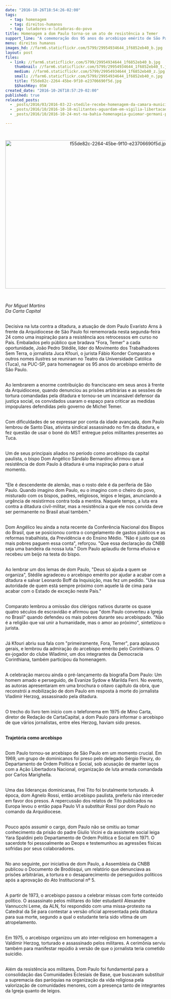 ```yaml
---
date: "2016-10-26T18:54:26-02:00"
tags:
  - tag: homenagem
  - tag: direitos-humanos
  - tag: lutadores-e-lutadoras-do-povo
title: Homenagem a dom Paulo torna-se um ato de resistência a Temer
support_line: "A comemoração dos 95 anos do arcebispo emérito de São Paulo, fundamental na luta contra a ditadura, foi marcada por duras críticas ao atual governo"
menu: direitos humanos
images_hd: //farm6.staticflickr.com/5799/29954934644_1f6852eb40_b.jpg
layout: post
files:
  - link: //farm6.staticflickr.com/5799/29954934644_1f6852eb40_b.jpg
    thumbnail: //farm6.staticflickr.com/5799/29954934644_1f6852eb40_t.jpg
    medium: //farm6.staticflickr.com/5799/29954934644_1f6852eb40_z.jpg
    small: //farm6.staticflickr.com/5799/29954934644_1f6852eb40_n.jpg
    title: f55de82c-2264-45be-9f10-e23706690f5d.jpg
    $$hashKey: 05W
created_date: "2016-10-26T18:57:29-02:00"
published: true
releated_posts:
  - _posts/2016/03/2016-03-22-stedile-recebe-homenagem-da-camara-municipal-de-macae.md
  - _posts/2016/10/2016-10-18-militantes-aguardam-em-vigilia-libertacao-dos-presos-politicos-do-mst.md
  - _posts/2016/10/2016-10-24-mst-na-bahia-homenageia-guiomar-germani-pela-contribuicao-na-luta-popular.md

---
```

<p>&nbsp;</p>

<p style="text-align:center"><img alt="f55de82c-2264-45be-9f10-e23706690f5d.jpg" height="466" src="//farm6.staticflickr.com/5799/29954934644_1f6852eb40_b.jpg" width="700" /></p>

<p>&nbsp;</p>

<p><em>Por&nbsp;Miguel Martins<br />
Da Carta Capital</em></p>

<p>&nbsp;<br />
Decisiva na luta contra a ditadura, a atua&ccedil;&atilde;o de dom Paulo Evaristo Arns &agrave; frente da Arquidiocese de S&atilde;o Paulo foi rememorada nesta segunda-feira 24 como uma inspira&ccedil;&atilde;o para a resist&ecirc;ncia aos retrocessos em curso no Pa&iacute;s. Embalados pelo p&uacute;blico que bradava &quot;Fora, Temer&quot; a cada oportunidade, Jo&atilde;o Pedro St&eacute;dile, l&iacute;der do Movimento dos Trabalhadores Sem Terra, o jornalista Juca Kfouri, o jurista F&aacute;bio Konder Comparato e outros nomes ilustres se reuniram no Teatro da Universidade Cat&oacute;lica (Tuca), na PUC-SP, para homenagear os 95 anos do arcebispo em&eacute;rito de S&atilde;o Paulo.</p>

<p><br />
Ao lembrarem a enorme contribui&ccedil;&atilde;o do franciscano em seus anos &agrave; frente da Arquidiocese, quando denunciou as pris&otilde;es arbitr&aacute;rias e as sess&otilde;es de tortura comandadas pela ditadura e tornou-se um incans&aacute;vel defensor da justi&ccedil;a social, os convidados usaram o espa&ccedil;o para criticar as medidas impopulares defendidas pelo governo de Michel Temer.</p>

<p><br />
Com dificuldades de se expressar por conta da idade avan&ccedil;ada, dom Paulo lembrou de Santo Dias, ativista sindical assassinado no fim da ditadura, e fez quest&atilde;o de usar o bon&eacute; do MST entregue pelos militantes presentes ao Tuca.</p>

<p><br />
Um de seus principais aliados no per&iacute;odo como arcebispo da capital paulista, o bispo Dom Ang&eacute;lico S&acirc;ndalo Bernardino afirmou que a resist&ecirc;ncia de dom Paulo &agrave; ditadura &eacute; uma inspira&ccedil;&atilde;o para o atual momento.</p>

<p><br />
&quot;Ele &eacute; descendente de alem&atilde;o, mas o rosto dele &eacute; da periferia de S&atilde;o Paulo. Quando imagino dom Paulo, eu o imagino com o cheiro do povo, misturado com os bispos, padres, religiosos, leigos e leigas, anunciando a urg&ecirc;ncia de resistirmos contra toda a mentira. Naquele tempo, a luta era contra a ditadura civil-militar, mas a resist&ecirc;ncia a que ele nos convida deve ser permanente no Brasil atual tamb&eacute;m.&quot;</p>

<p><br />
Dom Ang&eacute;lico leu ainda a nota recente da Confer&ecirc;ncia Nacional dos Bispos do Brasil, que se posicionou contra o congelamento de gastos p&uacute;blicos e as reformas trabalhista, da Previd&ecirc;ncia e do Ensino M&eacute;dio. &quot;N&atilde;o &eacute; justo que os mais pobres paguem essa conta&quot;, refor&ccedil;ou. &quot;Que essa declara&ccedil;&atilde;o da CNBB seja uma bandeira da nossa luta.&quot; Dom Paulo aplaudiu de forma efusiva e recebeu um beijo na testa do bispo.&nbsp;</p>

<p><br />
Ao lembrar um dos lemas de dom Paulo, &quot;Deus s&oacute; ajuda a quem se organiza&quot;, St&eacute;dile agradeceu o arcebispo em&eacute;rito por ajudar a acabar com a ditadura e salvar Leonardo Boff da Inquisi&ccedil;&atilde;o, mas fez um pedido. &quot;Use sua autoridade de quem est&aacute; sempre pr&oacute;ximo com aquele l&aacute; de cima para acabar com o Estado de exce&ccedil;&atilde;o neste Pa&iacute;s.&quot;&nbsp;</p>

<p><br />
Comparato lembrou a omiss&atilde;o dos cl&eacute;rigos nativos durante os quase quatro s&eacute;culos de escravid&atilde;o e afirmou que &quot;dom Paulo converteu a Igreja no Brasil&quot; quando defendeu os mais pobres durante seu arcebispado. &quot;N&atilde;o &eacute; a religi&atilde;o que vai unir a humanidade, mas o amor ao pr&oacute;ximo&quot;, sintetizou o jurista.&nbsp;</p>

<p><br />
J&aacute; Kfouri abriu sua fala com &quot;primeiramente, Fora, Temer&quot;, para aplausos gerais, e lembrou da admira&ccedil;&atilde;o do arcebispo em&eacute;rito pelo Corinthians. O ex-jogador do clube Wladimir, um dos integrantes da Democracia Corinthiana, tamb&eacute;m participou da homenagem.&nbsp;</p>

<p><br />
A celebra&ccedil;&atilde;o marcou ainda o pr&eacute;-lan&ccedil;amento da biografia Dom Paulo: Um homem amado e perseguido, de Evanize Sydow e Marilda Ferri. No evento, as autoras apresentaram em uma brochura o oitavo cap&iacute;tulo da obra, que reconstr&oacute;i a mobiliza&ccedil;&atilde;o de dom Paulo em resposta &agrave; morte do jornalista Vladimir Herzog, assassinado pela ditadura.</p>

<p><br />
O trecho do livro tem in&iacute;cio com o telefonema em 1975 de Mino Carta, diretor de Reda&ccedil;&atilde;o de CartaCapital, a dom Paulo para informar o arcebispo de que v&aacute;rios jornalistas, entre eles Herzog, haviam sido presos.&nbsp;</p>

<p><br />
<strong>Trajet&oacute;ria como arcebispo</strong></p>

<p><br />
Dom Paulo tornou-se arcebispo de S&atilde;o Paulo em um momento crucial. Em 1969, um grupo de dominicanos foi preso pelo delegado S&eacute;rgio Fleury, do Departamento de Ordem Pol&iacute;tica e Social, sob acusa&ccedil;&atilde;o de manter la&ccedil;os com a A&ccedil;&atilde;o Libertadora Nacional, organiza&ccedil;&atilde;o de luta armada comandada por Carlos Marighella.</p>

<p><br />
Uma das lideran&ccedil;as dominicanas, Frei Tito foi brutalmente torturado. &Agrave; &eacute;poca, dom Agnelo Rossi, ent&atilde;o arcebispo paulista, preferiu n&atilde;o interceder em favor dos presos. A repercuss&atilde;o dos relatos de Tito publicados na Europa levou o ent&atilde;o papa Paulo VI a substituir Rossi por dom Paulo no comando da Arquidiocese.</p>

<p><br />
Pouco ap&oacute;s assumir o cargo, dom Paulo n&atilde;o se omitiu ao tomar conhecimento da pris&atilde;o do padre Giulio Vicini e da assistente social leiga Yara Spaldini pelo Departamento de Ordem Pol&iacute;tica e Social em 1971. O sacerdote foi pessoalmente ao Deops e testemunhou as agress&otilde;es f&iacute;sicas sofridas por seus colaboradores.</p>

<p><br />
No ano seguinte, por iniciativa de dom Paulo, a Assembleia da CNBB publicou o Documento de Brod&oacute;squi, um relat&oacute;rio que denunciava as pris&otilde;es arbitr&aacute;rias, a tortura e o desaparecimento de perseguidos pol&iacute;ticos ap&oacute;s a aprova&ccedil;&atilde;o do Ato Institucional n&ordm; 5.</p>

<p><br />
A partir de 1973, o arcebispo passou a celebrar missas com forte conte&uacute;do pol&iacute;tico. O assassinato pelos militares do l&iacute;der estudantil Alexandre Vannucchi Leme, da ALN, foi respondido com uma missa-protesto na Catedral da S&eacute; para contestar a vers&atilde;o oficial apresentada pela ditadura para sua morte, segundo a qual o estudante teria sido v&iacute;tima de um atropelamento.</p>

<p><br />
Em 1975, o arcebispo organizou um ato inter-religioso em homenagem a Valdimir Herzog, torturado e assassinado pelos militares. A cerim&ocirc;nia serviu tamb&eacute;m para manifestar rep&uacute;dio &agrave; vers&atilde;o de que o jornalista teria cometido suic&iacute;dio.</p>

<p><br />
Al&eacute;m da resist&ecirc;ncia aos militares, Dom Paulo foi fundamental para a consolida&ccedil;&atilde;o das Comunidades Eclesiais de Base, que buscavam substituir a supremacia das par&oacute;quias na organiza&ccedil;&atilde;o da vida religiosa pela valoriza&ccedil;&atilde;o de comunidades menores, com a presen&ccedil;a tanto de integrantes da Igreja quanto de leigos.&nbsp;</p>
